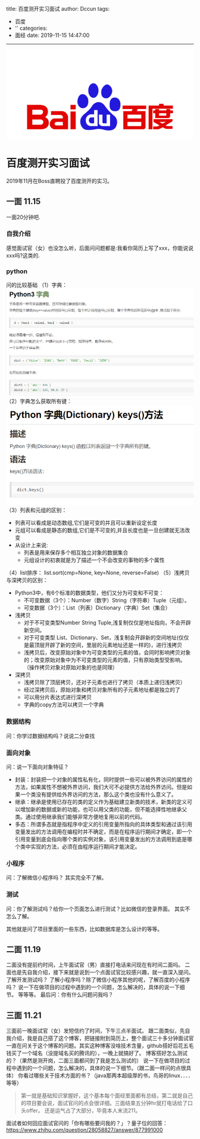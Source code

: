 title: 百度测开实习面试
author: Dccun
tags:
  - 百度
  - ''
categories:
  - 面经
date: 2019-11-15 14:47:00
---
![upload successful](/images/pasted-71.png)
<!--more-->


# 百度测开实习面试
2019年11月在Boss直聘投了百度测开的实习。
## 一面 11.15
一面20分钟吧.
### 自我介绍
感觉面试官（女）也没怎么听，后面问问题都是:我看你简历上写了xxx，你能说说xxx吗?这类的.
### python
问的比较基础
（1）字典：
![upload successful](/images/pasted-66.png)
（2）字典怎么获取所有键：
![upload successful](/images/pasted-67.png)
（3）列表和元组的区别：
- 列表可以看成是动态数组,它们是可变的并且可以重新设定长度
- 元组可以看成是静态的数组,它们是不可变的,并且长度也是一旦创建就无法改变
- 从设计上来说:
	- 列表是用来保存多个相互独立对象的数据集合
	- 元组设计的初衷就是为了描述一个不会改变的事物的多个属性

（4）list排序：
list.sort(cmp=None, key=None, reverse=False)
（5）浅拷贝与深拷贝的区别：
- Python3中，有6个标准的数据类型，他们又分为可变和不可变：
	- 不可变数据（3个）：Number（数字）String（字符串）Tuple（元组）。
	- 可变数据（3个）：List（列表）Dictionary（字典）Set（集合）
- 浅拷贝
	- 对于不可变类型Number String Tuple,浅复制仅仅是地址指向，不会开辟新空间。
	- 对于可变类型 List、Dictionary、Set，浅复制会开辟新的空间地址(仅仅是最顶层开辟了新的空间，里层的元素地址还是一样的)，进行浅拷贝
	- 浅拷贝后，改变原始对象中为可变类型的元素的值，会同时影响拷贝对象的；改变原始对象中为不可变类型的元素的值，只有原始类型受影响。 （操作拷贝对象对原始对象的也是同理）
- 深拷贝
	- 浅拷贝除了顶层拷贝，还对子元素也进行了拷贝（本质上递归浅拷贝）
	- 经过深拷贝后，原始对象和拷贝对象所有的子元素地址都是独立的了
	- 可以用分片表达式进行深拷贝
	- 字典的copy方法可以拷贝一个字典
    
### 数据结构
问：你学过数据结构吗？说说二分查找

### 面向对象
问：说一下面向对象特征？
- 封装：封装把一个对象的属性私有化，同时提供一些可以被外界访问的属性的方法，如果属性不想被外界访问，我们大可不必提供方法给外界访问。但是如果一个类没有提供给外界访问的方法，那么这个类也没有什么意义了。
- 继承：继承是使用已存在的类的定义作为基础建立新类的技术，新类的定义可以增加新的数据或新的功能，也可以用父类的功能，但不能选择性地继承父类。通过使用继承我们能够非常方便地复用以前的代码。
- 多态：所谓多态就是指程序中定义的引用变量所指向的具体类型和通过该引用变量发出的方法调用在编程时并不确定，而是在程序运行期间才确定，即一个引用变量到底会指向哪个类的实例对象，该引用变量发出的方法调用到底是哪个类中实现的方法，必须在由程序运行期间才能决定。

### 小程序
问：了解微信小程序吗？
其实完全不了解。

### 测试
问：你了解测试吗？给你一个页面怎么进行测试？比如微信的登录界面。
其实不怎么了解。

其他就是问了项目里面的一些东西，比如数据库是怎么设计的等等。

## 二面 11.19
二面没有提前约时间，上午面试官（男）直接打电话来问现在有时间二面吗。
二面也是先自我介绍，接下来就是说到一个点面试官比较感兴趣，就一直深入提问。
了解开发测试吗？
了解小程序吗？除了微信小程序其他的呢，了解百度的小程序吗？
说一下在做项目的过程中遇到的一个问题，怎么解决的，具体的说一下细节。
等等等。
最后问：你有什么问题问我吗？

## 三面 11.21
三面前一晚面试官（女）发短信约了时间，下午三点半面试。
跟二面类似，先自我介绍，我是自己搭了这个博客，把链接附到简历上，整个面试三十多分钟面试官一直在问关于这个博客的问题。其实这种博客没啥技术含量，github搭好后花五毛钱买了一个域名（没提域名买的腾讯的），一晚上就搞好了。
博客搭好怎么测试的？（果然是测开岗，二面三面都问到了我是怎么测试的）
说一下在做项目的过程中遇到的一个问题，怎么解决的，具体的说一下细节。（跟二面一样问的点很具体）
你看过哪些关于技术方面的书？（java那两本超级厚的书，鸟哥的linux．．．．等等）

>第一就是基础知识掌握好，这个基本每个面经里面都有总结，第二就是自己的项目要会说，面试官问的点会很详细。三面结束五分钟hr就打电话给了口头offer。
还是运气占了大部分，毕竟本人末流211。

面试者如何回应面试官问的「你有哪些要问我的？」？量子位的回答：https://www.zhihu.com/question/28058827/answer/877991000